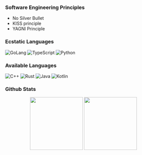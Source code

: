 ### Software Engineering Principles

- No Silver Bullet
- KISS principle
- YAGNI Principle

### Ecstatic Languages

![GoLang](https://img.shields.io/badge/GoLang-00ADD8?style=flat-square&logo=go&logoColor=ffffff)
![TypeScript](https://img.shields.io/badge/Typescript-007ACC?style=flat-square&logo=TypeScript&logoColor=ffffff)
![Python](https://img.shields.io/badge/Python-3776AB?style=flat-square&logo=Python&logoColor=ffffff)

### Available Languages

![C++](https://img.shields.io/badge/C%2b%2b-00599C?style=flat-square&logo=c%2b%2b&logoColor=ffffff)
![Rust](https://img.shields.io/badge/Rust-000000?style=flat-square&logo=rust&logoColor=ffffff)
![Java](https://img.shields.io/badge/Java-007396?style=flat-square&logo=java&logoColor=ffffff)
![Kotlin](https://img.shields.io/badge/Kotlin-0095D5?style=flat-square&logo=Kotlin&logoColor=ffffff)

### Github Stats

<p align="center">
    <img height="170" src="https://github-readme-stats.vercel.app/api?username=sakurafisch&show_icons=true">
    <img height="170" src="https://github-readme-stats.vercel.app/api/top-langs/?username=sakurafisch&langs_count=7&layout=compact&hide=less,objective-c,powershell,html,css,javascript,cmake,shell,ruby,batchfile,starlark,assembly,makefile,dockerfile,c,c%23"
</p>


